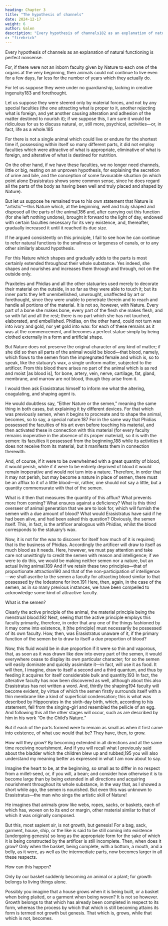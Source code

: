```yaml
---
heading: Chapter 3
title: "The hypothesis of channels"
date: 2024-12-17
weight: 6
author: Galen
description: "Every hypothesis of channels182 as an explanation of natural functioning is perfect nonsense."
c: "firebrick"
---
```



Every hypothesis of channels as an explanation of natural functioning is perfect nonsense.

For, if there were not an inborn faculty given by Nature to each one of the organs at the very beginning, then animals could not continue to live even for a few days, far less for the number of years which they actually do. 

For let us suppose they were under no guardianship, lacking in creative ingenuity183 and forethought.

Let us suppose they were steered only by material forces, and not by any special faculties (the one attracting what is proper to it, another rejecting what is foreign, and yet another causing alteration and adhesion of the matter destined to nourish it); if we suppose this, I am sure it would be ridiculous for us to discuss natural, or, still more, psychical, activities—or, in fact, life as a whole.185

For there is not a single animal which could live or endure for the shortest time if, possessing within itself so many different parts, it did not employ faculties which were attractive of what is appropriate, eliminative of what is foreign, and alterative of what is destined for nutrition. 

On the other hand, if we have these faculties, we no longer need channels, little or big, resting on an unproven hypothesis, for explaining the secretion of urine and bile, and the conception of some favourable situation (in which point alone Erasistratus shows some common sense, since he does regard all the parts of the body as having been well and truly placed and shaped by Nature).

But let us suppose he remained true to his own statement that Nature is “artistic”—this Nature which, at the beginning, well and truly shaped and disposed all the parts of the animal,186 and, after carrying out this function (for she left nothing undone), brought it forward to the light of day, endowed with certain faculties necessary for its very existence, and, thereafter, gradually increased it until it reached its due size. 

If he argued consistently on this principle, I fail to see how he can continue to refer natural functions to the smallness or largeness of canals, or to any other similarly absurd hypothesis.

For this Nature which shapes and gradually adds to the parts is most certainly extended throughout their whole substance. Yes indeed, she shapes and nourishes and increases them through and through, not on the outside only. 

Praxiteles and Phidias and all the other statuaries used merely to decorate their material on the outside, in so far as they were able to touch it; but its inner parts they left unembellished, unwrought, unaffected by art or forethought, since they were unable to penetrate therein and to reach and handle all portions of the material. It is not so, however, with Nature. Every part of a bone she makes bone, every part of the flesh she makes flesh, and so with fat and all the rest; there is no part which she has not touched, elaborated, and embellished. Phidias, on the other hand, could not turn wax into ivory and gold, nor yet gold into wax: for each of these remains as it was at the commencement, and becomes a perfect statue simply by being clothed externally in a form and artificial shape. 

But Nature does not preserve the original character of any kind of matter; if she did so then all parts of the animal would be blood—that blood, namely, which flows to the semen from the impregnated female and which is, so to speak, like the statuary’s wax, a single uniform matter, subjected to the artificer. From this blood there arises no part of the animal which is as red and moist [as blood is], for bone, artery, vein, nerve, cartilage, fat, gland, membrane, and marrow are not blood, though they arise from it.

I would then ask Erasistratus himself to inform me what the altering, coagulating, and shaping agent is. 

He would doubtless say, “Either Nature or the semen,” meaning the same thing in both cases, but explaining it by different devices. For that which was previously semen, when it begins to procreate and to shape the animal, becomes, so to say, a special nature.187 For in the same way that Phidias possessed the faculties of his art even before touching his material, and then activated these in connection with this material (for every faculty remains inoperative in the absence of its proper material), so it is with the semen: its faculties it possessed from the beginning,188 while its activities it does not receive from its material, but it manifests them in connection therewith.

And, of course, if it were to be overwhelmed with a great quantity of blood, it would perish, while if it were to be entirely deprived of blood it would remain inoperative and would not turn into a nature. Therefore, in order that it may not perish, but may become a nature in place of semen, there must be an afflux to it of a little blood—or, rather, one should not say a little, but a quantity commensurate with that of the semen.

What is it then that measures the quantity of this afflux? What prevents more from coming? What ensures against a deficiency? What is this third overseer of animal generation that we are to look for, which will furnish the semen with a due amount of blood? What would Erasistratus have said if he had been alive, and had been asked this question? Obviously, the semen itself. This, in fact, is the artificer analogous with Phidias, whilst the blood corresponds to the statuary’s wax.

Now, it is not for the wax to discover for itself how much of it is required; that is the business of Phidias. Accordingly the artificer will draw to itself as much blood as it needs. Here, however, we must pay attention and take care not unwittingly to credit the semen with reason and intelligence; if we were to do this, we would be making neither semen nor a nature, but an actual living animal.189 And if we retain these two principles—that of proportionate attraction190 and that of the non-participation of intelligence—we shall ascribe to the semen a faculty for attracting blood similar to that possessed by the lodestone for iron.191 Here, then, again, in the case of the semen, as in so many previous instances, we have been compelled to acknowledge some kind of attractive faculty.

What is the semen? 

Clearly the active principle of the animal, the material principle being the menstrual blood.192 Next, seeing that the active principle employs this faculty primarily, therefore, in order that any one of the things fashioned by it may come into existence, it [the principle] must necessarily be possessed of its own faculty. How, then, was Erasistratus unaware of it, if the primary function of the semen be to draw to itself a due proportion of blood?

Now, this fluid would be in due proportion if it were so thin and vaporous, that, as soon as it was drawn like dew into every part of the semen, it would everywhere cease to display its own particular character; for so the semen will easily dominate and quickly assimilate it—in fact, will use it as food. It will then, I imagine, draw to itself a second and a third quantum, and thus by feeding it acquires for itself considerable bulk and quantity.193 In fact, the alterative faculty has now been discovered as well, although about this also Erasistratus has not written a word. And, thirdly the shaping194 faculty will become evident, by virtue of which the semen firstly surrounds itself with a thin membrane like a kind of superficial condensation; this is what was described by Hippocrates in the sixth-day birth, which, according to his statement, fell from the singing-girl and resembled the pellicle of an egg. And following this all the other stages will occur, such as are described by him in his work “On the Child’s Nature.”

But if each of the parts formed were to remain as small as when it first came into existence, of what use would that be? They have, then, to grow. 

How will they grow? By becoming extended in all directions and at the same time receiving nourishment. And if you will recall what I previously said about the bladder which the children blew up and rubbed,195 you will also understand my meaning better as expressed in what I am now about to say.

Imagine the heart to be, at the beginning, so small as to differ in no respect from a millet-seed, or, if you will, a bean; and consider how otherwise it is to become large than by being extended in all directions and acquiring nourishment throughout its whole substance, in the way that, as I showed a short while ago, the semen is nourished. But even this was unknown to Erasistratus—the man who sings the artistic skill of Nature!

He imagines that animals grow like webs, ropes, sacks, or baskets, each of which has, woven on to its end or margin, other material similar to that of which it was originally composed.

But this, most sapient sir, is not growth, but genesis! For a bag, sack, garment, house, ship, or the like is said to be still coming into existence [undergoing genesis] so long as the appropriate form for the sake of which it is being constructed by the artificer is still incomplete. Then, when does it grow? Only when the basket, being complete, with a bottom, a mouth, and a belly, as it were, as well as the intermediate parts, now becomes larger in all these respects.

How can this happen?

Only by our basket suddenly becoming an animal or a plant; for growth belongs to living things alone. 

Possibly you imagine that a house grows when it is being built, or a basket when being plaited, or a garment when being woven? It is not so however. Growth belongs to that which has already been completed in respect to its form, whereas the process by which that which is still becoming attains its form is termed not growth but genesis. That which is, grows, while that which is not, becomes.
